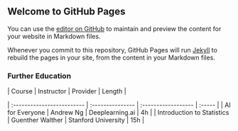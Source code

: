 ## Welcome to GitHub Pages

You can use the [editor on GitHub](https://github.com/Alex-Rogan/Alex-Rogan.github.io/edit/main/README.md) to maintain and preview the content for your website in Markdown files.

Whenever you commit to this repository, GitHub Pages will run [Jekyll](https://jekyllrb.com/) to rebuild the pages in your site, from the content in your Markdown files.

### Further Education
| Course                     | Instructor       | Provider            | Length |

| :------------------------- | :--------------- | :------------------ | :----- |
| AI for Everyone            | Andrew Ng        | Deeplearning.ai     | 4h     |
| Introduction to Statistics | Guenther Walther | Stanford University | 15h    |
